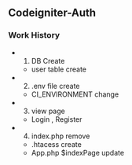 ## Codeigniter-Auth

### Work History
 - 01. DB Create
    - user table create
 - 02. .env file create
    - CI_ENVIRONMENT change
 - 03. view page
    - Login , Register
 - 04. index.php remove
    - .htacess create
    - App.php $indexPage update
